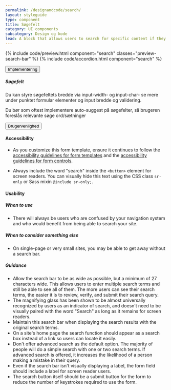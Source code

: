 ```yaml
---
permalink: /designandcode/search/
layout: styleguide
type: component
title: Søgefelt
category: UI components
subcategory: Design og kode
lead: A block that allows users to search for specific content if they know what search terms to use or can’t find desired content in the main navigation
---
```


{% include code/preview.html component="search" classes="preview-search-bar" %}
{% include code/accordion.html component="search" %}
<div class="accordion-bordered">
  <button class="button-unstyled accordion-button"
    aria-expanded="false" aria-controls="search-code-documentation">
    Implementering
  </button>
  <div id="search-code-documentation" class="accordion-content">
    <h5>Søgefelt</h5>
    <p>Du kan styre søgefeltets bredde via input-width- og input-char- se mere under punktet formular elementer og input bredde og validering.</p>
    <p>Du bør som oftest implementere auto-suggest på søgefelter, så brugeren foreslås relevante søge ord/sætninger</p>
  </div>
</div>

<div class="accordion-bordered">
  <button class="button-unstyled accordion-button"
      aria-expanded="true" aria-controls="search-bar-docs">
    Brugervenlighed
  </button>
  <div id="search-bar-docs" aria-hidden="false" class="accordion-content">
    <h4 class="heading">Accessibility</h4>
    <ul class="content-list">
      <li>As you customize this form template, ensure it continues to follow the <a href="{{ site.baseurl }}/form-templates/">accessibility guidelines for form templates</a> and the <a href="{{ site.baseurl }}/form-controls/">accessibility guidelines for form controls</a>.</li>
    </ul>
    <ul class="content-list">
      <li>Always include the word "search" inside the <code>&lt;button&gt;</code> element for screen readers. You can visually hide this text using the CSS class <code>sr-only</code> or Sass mixin <code>@include sr-only;</code>.</li>
    </ul>
    <h4 class="heading">Usability</h4>
    <h5>When to use</h5>
    <ul class="content-list">
      <li>There will always be users who are confused by your navigation system and who would benefit from being able to search your site.</li>
    </ul>
    <h5>When to consider something else</h5>
    <ul class="content-list">
      <li>On single-page or very small sites, you may be able to get away without a search bar.</li>
    </ul>
    <h5>Guidance</h5>
    <ul class="content-list">
      <li>Allow the search bar to be as wide as possible, but a minimum of 27 characters wide. This allows users to enter multiple search terms and still be able to see all of them. The more users can see their search terms, the easier it is to review, verify, and submit their search query.</li>
      <li>The magnifying glass has been shown to be almost universally recognized by users as an indicator of search, and doesn’t need to be visually paired with the word "Search" as long as it remains for screen readers.</li>
      <li>Maintain this search bar when displaying the search results with the original search terms.</li>
      <li>On a site's home page the search function should appear as a search box instead of a link so users can locate it easily.</li>
      <li>Don't offer advanced search as the default option. The majority of people will do a simple search with one or two search terms. If advanced search is offered, it increases the likelihood of a person making a mistake in their query.</li>
      <li>Even if the search bar isn't visually displaying a label, the form field should include a label for screen reader users.</li>
      <li>The search button itself should be a submit button for the form to reduce the number of keystrokes required to use the form.</li>
    </ul>
  </div>
</div>

